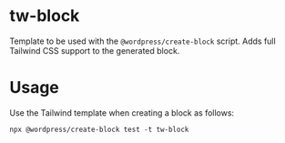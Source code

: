 # tw-block
Template to be used with the `@wordpress/create-block` script. Adds full Tailwind CSS support to the generated block.

# Usage

Use the Tailwind template when creating a block as follows:

`npx @wordpress/create-block test -t tw-block`
